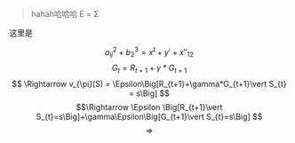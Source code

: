 


> hahah哈哈哈
> E = Σ

这里是

$$ a_{ij}^{2} + b^3_{2}=x^{t} + y' + x''_{12} $$
$$ G_{t} = R_{t+1}+\gamma*G_{t+1}  $$
$$ \Rightarrow v_{\pi}(S) = \Epsilon\Big[R_{t+1}+\gamma*G_{t+1}\vert S_{t} = s\Big] $$
$$\Rightarrow \Epsilon \Big[R_{t+1}\vert S_{t}=s\Big]+\gamma\Epsilon\Big[G_{t+1}\vert S_{t}=s\Big] $$
$$ \Rightarrow  $$




<!--stackedit_data:
eyJoaXN0b3J5IjpbLTkzNjI3MjQ1OSwyMTQ2ODc5NzIxLC0yOT
YyMDM3NDEsNDg2NTY4MzM1XX0=
-->